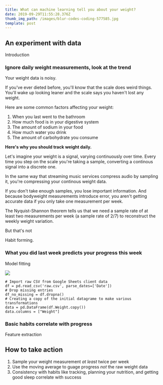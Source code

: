 ```yaml
---
title: What can machine learning tell you about your weight?
date: 2019-09-29T11:55:28.376Z
thumb_img_path: /images/blur-codes-coding-577585.jpg
template: post
---
```

## An experiment with data

Introduction

### Ignore daily weight measurements, look at the trend

Your weight data is noisy.

If you've ever dieted before, you'll know that the scale does weird things. You'll wake up looking leaner and the scale says you haven't lost any weight.

Here are some common factors affecting your weight:

1. When you last went to the bathroom
2. How much food is in your digestive system
3. The amount of sodium in your food
4. How much water you drink
5. The amount of carbohydrate you consume

**Here's why you should track weight daily.**

Let's imagine your weight is a signal, varying continuously over time. Every time you step on the scale you're taking a sample, converting a continous signal into a discrete one.

In the same way that streaming music services compress audio by sampling it, you're compressing your continous weight data.

If you don't take enough samples, you lose important information. And because bodyweight measurements introduce error, you aren't getting accurate data if you only take one measurement per week.

The Nyquist-Shannon theorem tells us that we need a sample rate of at least two measurements per week (a sample rate of 2/7) to reconstruct the weekly weight variation.

But that's not 

Habit forming.

### What you did last week predicts your progress this week

Model fitting

![](/images/model.png)

```
# Import raw CSV from Google Sheets client data
df = pd.read_csv('raw.csv', parse_dates=['Date'])
# Drop missing entries
df_no_missing = df.dropna()
# Creating a copy of the initial datagrame to make various transformations
data = pd.DataFrame(df.Weight.copy())
data.columns = ["Weight"]
```

### Basic habits correlate with progress

Feature extraction

## How to take action

1. Sample your weight measurement _at least_ twice per week
2. Use the moving average to guage progress _not_ the raw weight data
3. Consistency with habits like tracking, planning your nutrition, and getting good sleep correlate with success
